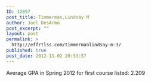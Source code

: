 ```yaml
---
ID: 12897
post_title: Timmerman,Lindsay M
author: Joel DesArmo
post_excerpt: ""
layout: post
permalink: >
  http://effrtlss.com/timmermanlindsay-m-3/
published: true
post_date: 2012-11-02 20:53:57
---
```

<p>Average GPA in Spring 2012 for first course listed: 2.209</p>